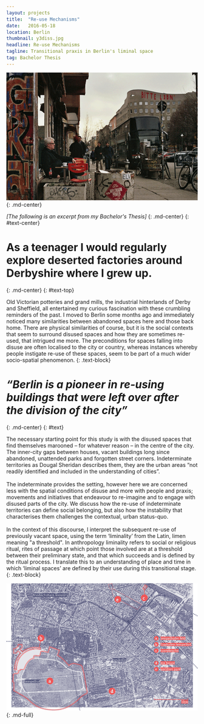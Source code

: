 ```yaml
---
layout: projects
title:  "Re-use Mechanisms"
date:   2016-05-18
location: Berlin
thumbnail: y3diss.jpg
headline: Re-use Mechanisms
tagline: Transitional praxis in Berlin's liminal space
tag: Bachelor Thesis
---
```


![alt text](/assets/imgs/projects/y3diss-bitte_1000.png)
{: .md-center}

*[The following is an excerpt from my Bachelor's Thesis]*
{: .md-center}
{: #text-center}

# As a teenager I would regularly explore deserted factories around Derbyshire where I grew up.
{: .md-center}
{: #text-top}

Old Victorian potteries and grand mills, the industrial hinterlands of Derby and Sheffield, all entertained my curious fascination with these crumbling reminders of the past. I moved to Berlin some months ago and immediately noticed many similarities between abandoned spaces here and those back home. There are physical similarities of course, but it is the social contexts that seem to surround disused spaces and how they are sometimes re-used, that intrigued me more. The preconditions for spaces falling into disuse are often localised to the city or country, whereas instances whereby people instigate re-use of these spaces, seem to be part of a much wider socio-spatial phenomenon.
{: .text-block}

# *“Berlin is a pioneer in re-using buildings that were left over after the division of the city”*
{: .md-center}
{: #text}

The necessary starting point for this study is with the disused spaces that find themselves marooned – for whatever reason – in the centre of the city. The inner-city gaps between houses, vacant buildings long since abandoned, unattended parks and forgotten street corners. Indeterminate territories as Dougal Sheridan describes them, they are the urban areas “not readily identified and included in the understanding of cities”.  
&nbsp;  
The indeterminate provides the setting, however here we are concerned less with the spatial conditions of disuse and more with people and praxis; movements and initiatives that endeavour to re-imagine and to engage with disused parts of the city. We discuss how the re-use of indeterminate territories can define social belonging, but also how the instability that characterises them challenges the contextual, urban status-quo.  
&nbsp;  
In the context of this discourse, I interpret the subsequent re-use of previously vacant space, using the term ‘liminality’ from the Latin, limen meaning "a threshold". In anthropology liminality refers to social or religious ritual, rites of passage at which point those involved are at a threshold between their preliminary state, and that which succeeds and is defined by the ritual process. I translate this to an understanding of place and time in which ‘liminal spaces’ are defined by their use during this transitional stage.
{: .text-block}

<!-- ###### The full version of this study will be coming very soon! -->

<!-- # [Read the full version here on Issuu](https://issuu.com/deadmongoose/docs/reuse_mechanisms_compressed/1)
{: .md-text-block} -->

![alt text](/assets/imgs/projects/y3diss-map_1000.png)
{: .md-full}
